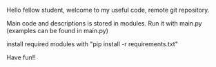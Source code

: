 Hello fellow student, welcome to my useful code, remote git repository. 

Main code and descriptions is stored in modules. 
Run it with main.py (examples can be found in main.py)

install required modules with "pip install -r requirements.txt"

Have fun!!
